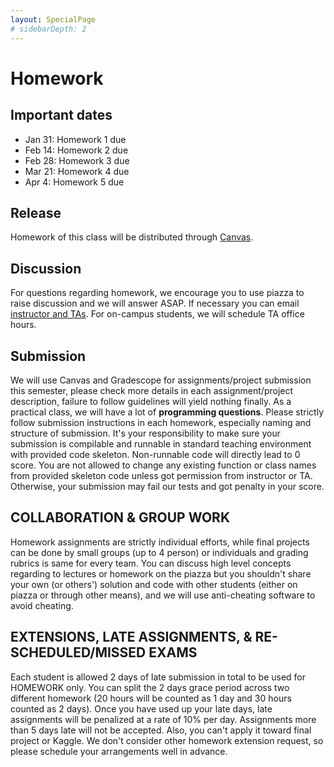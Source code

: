 ```yaml
---
layout: SpecialPage
# sidebarDepth: 2
---
```

# Homework

<!-- subtitle: Homwork description and submission -->

## Important dates

- Jan 31: Homework 1 due
- Feb 14: Homework 2 due
- Feb 28: Homework 3 due
- Mar 21: Homework 4 due
- Apr 4: Homework 5 due

## Release

Homework of this class will be distributed through [Canvas](http://gatech.instructure.com/).

## Discussion

For questions regarding homework, we encourage you to use piazza to raise discussion and we will answer ASAP. If necessary you can email [instructor and TAs](/contact.html). For on-campus students, we will schedule TA office hours.

## Submission
We will use Canvas and Gradescope for assignments/project submission this semester, please check more details in each assignment/project description, failure to follow guidelines will yield nothing finally.
As a practical class, we will have a lot of **programming questions**. Please strictly follow submission instructions in each homework, especially naming and structure of submission. It's your responsibility to make sure your submission is compilable and runnable in standard teaching environment with provided code skeleton. Non-runnable code will directly lead to 0 score. You are not allowed to change any existing function or class names from provided skeleton code unless got permission from instructor or TA. Otherwise, your submission may fail our tests and got penalty in your score.

## COLLABORATION & GROUP WORK

Homework assignments are strictly individual efforts, while final projects can be done by small groups (up to 4 person) or individuals and grading rubrics is same for every team. You can discuss high level concepts regarding to lectures or homework on the piazza but you shouldn't share your own (or others') solution and code with other students (either on piazza or through other means), and we will use anti-cheating software to avoid cheating.

## EXTENSIONS, LATE ASSIGNMENTS, & RE-SCHEDULED/MISSED EXAMS

Each student is allowed 2 days of late submission in total to be used for HOMEWORK only. You can split the 2 days grace period across two different homework (20 hours will be counted as 1 day and 30 hours counted as 2 days). Once you have used up your late days, late assignments will be penalized at a rate of 10% per day. Assignments more than 5 days late will not be accepted. Also, you can't apply it toward final project or Kaggle. We don't consider other homework extension request, so please schedule your arrangements well in advance.